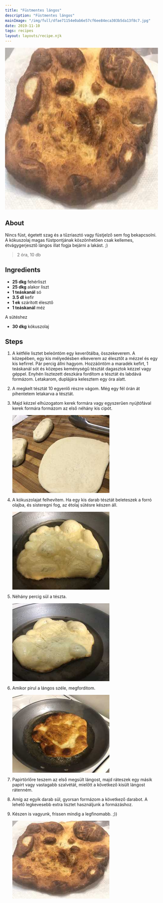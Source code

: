 ```yaml
---
title: "Füstmentes lángos"
description: "Füstmentes lángos"
mainImage: "/img/full/dfae71154e0ab6e57cf6ee84eca303b5da13f8c7.jpg"
date: 2019-11-10
tags: recipes
layout: layouts/recipe.njk
---
```

                            
<p align="center"><a href="https://cookpad.com/hu/receptek/10998278-fustmentes-langos" rel="Recipe source page"><img width="751" height="532" src="/img/full/dfae71154e0ab6e57cf6ee84eca303b5da13f8c7.jpg"/></a></p>

## About
<p class="mb-sm">Nincs füst, égetett szag és a tűzriasztó vagy füstjelző sem fog bekapcsolni. A kókuszolaj magas füstpontjának köszönhetöen csak kellemes, étvágygerjesztő lángos illat fogja bejárni a lakást.  ;)</p>

> 2 óra, 10 db 

## Ingredients
* **25 dkg** fehérliszt
* **25 dkg** alakor liszt
* **1 teáskanál** só
* **3.5 dl** kefir
* **1 ek** szárított élesztő
* **1 teáskanál** méz

A sütéshez
* **30 dkg** kókuszolaj

## Steps

1. A kétféle lisztet beleöntöm egy keverőtálba, összekeverem. A közepében, egy kis mélyedésben elkeverem az élesztőt a mézzel és egy kis kefirrel. Pár percig állni hagyom. Hozzáöntöm a maradék kefirt, 1 teáskanál sót és közepes keménységű tésztát dagasztok kézzel vagy géppel. Enyhén lisztezett deszkára fordítom a tésztát és labdává formázom. Letakarom, duplájára kelesztem egy óra alatt.
 
    <div style="clear: both"/>

2. A megkelt tésztát 10 egyenlő részre vágom. Még egy fél órán át pihentetem letakarva a tésztát.
 
    <div style="clear: both"/>

3. Majd kézzel elhúzogatom kerek formára vagy egyszerűen nyújtófával kerek formára formázom az első néhány kis cipót.
 
    <p><img width="320" height="256" align="left" src="/img/full/dd2ee712387062a801e4b1c93ca4a2542454a6db.jpg"/></p><div style="clear: both"/>

4. A kókuszolajat felhevítem. Ha egy kis darab tésztát beleteszek a forró olajba, és sisteregni fog, az étolaj sütésre készen áll.
 
    <p><img width="320" height="256" align="left" src="/img/full/075cc6d1cc29becd869beb75700f9db9bcdc5842.jpg"/></p><div style="clear: both"/>

5. Néhány percig sül a tészta.
 
    <p><img width="320" height="256" align="left" src="/img/full/d3250e1eaac3baa3a98b2648e9a98a3ea04052cd.jpg"/></p><div style="clear: both"/>

6. Amikor pirul a lángos széle, megforditom.
 
    <p><img width="320" height="256" align="left" src="/img/full/f7c50fb51d8ec302f6bff0ad60fefc8f6a0b5920.jpg"/></p><div style="clear: both"/>

7. Papirtörlőre teszem az első megsült lángost, majd ráteszek egy másik papirt vagy vastagabb szalvétát, mielőtt a következő kisült lángost rátenném.
 
    <div style="clear: both"/>

8. Amíg az egyik darab sül, gyorsan formázom a következő darabot. A lehető legkevesebb extra lisztet használjunk a formázáshoz.
 
    <div style="clear: both"/>

9. Készen is vagyunk, frissen mindig a legfinomabb. ;))
 
    <p><img width="320" height="256" align="left" src="/img/full/7168e9e1aabdce2e107967742bb609bdebec4e3a.jpg"/></p><div style="clear: both"/>


